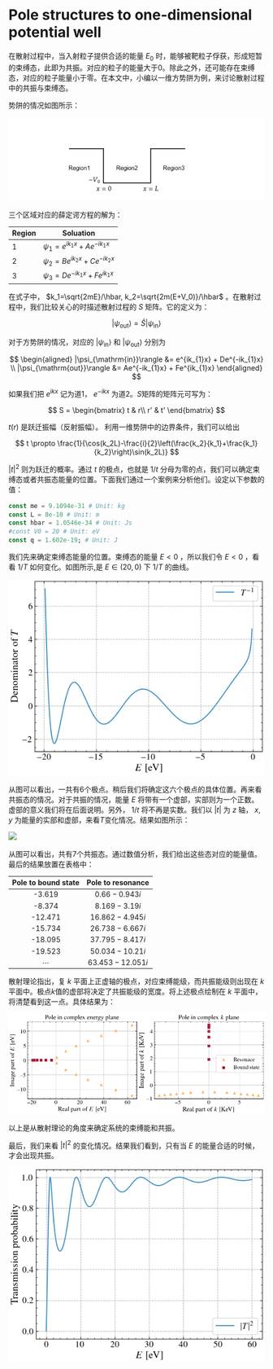 # Pole structures to one-dimensional potential well
在散射过程中，当入射粒子提供合适的能量 $E_0$ 时，能够被靶粒子俘获，形成短暂的束缚态，此即为共振。对应的粒子的能量大于0。除此之外，还可能存在束缚态，对应的粒子能量小于零。在本文中，小编以一维方势阱为例，来讨论散射过程中的共振与束缚态。


势阱的情况如图所示：

![1D potential](./figure/1D_poten.png)

三个区域对应的薛定谔方程的解为：

| Region | Soluation                       |
|--------|------------------------------------|
| 1      | $\psi_1 = e^{ik_1 x}+Ae^{-ik_1 x}$ |
| 2      | $\psi_2 = Be^{ik_2x}+Ce^{-ik_2x}$  |
| 3      | $\psi_3 = De^{-ik_1x}+Fe^{ik_1x}$  |

在式子中，
$k_1=\sqrt{2mE}/\hbar, k_2=\sqrt{2m(E+V_0)}/\hbar$
。在散射过程中，我们比较关心的时描述散射过程的 $S$ 矩阵。它的定义为：

$$
    |\psi_{\mathrm{out}}\rangle = \hat{S} |\psi_{\mathrm{in}}\rangle
$$

对于方势阱的情况，对应的 $|\psi_{\mathrm{in}}\rangle$ 和 $|\psi_{\mathrm{out}}\rangle$ 分别为

$$
\begin{aligned}
    |\psi_{\mathrm{in}}\rangle &= e^{ik_{1}x} + De^{-ik_{1}x} \\
    |\psi_{\mathrm{out}}\rangle &= Ae^{-ik_{1}x} + Fe^{ik_{1}x} 
\end{aligned}
$$

如果我们把 $e^{ikx}$ 记为道1， $e^{-ikx}$ 为道2。$S$矩阵的矩阵元可写为：

$$
 S = \begin{bmatrix}
        t & r\\
        r' & t'
\end{bmatrix}
$$

$t(r)$ 是跃迁振幅（反射振幅）。
利用一维势阱中的边界条件，我们可以给出

$$
    t \propto \frac{1}{\cos(k_2L)-\frac{i}{2}\left(\frac{k_2}{k_1}+\frac{k_1}{k_2}\right)\sin(k_2L)}
$$

$|t|^2$ 则为跃迁的概率。通过 $t$ 的极点，也就是 $1/t$ 分母为零的点，我们可以确定束缚态或者共振态能量的位置。下面我们通过一个案例来分析他们。设定以下参数的值：

```julia
const me = 9.1094e-31 # Unit: kg
const L = 8e-10 # Unit: m
const hbar = 1.0546e-34 # Unit: Js
#const V0 = 20 # Unit: eV
const q = 1.602e-19; # Unit: J
```

我们先来确定束缚态能量的位置。束缚态的能量 $E<0$ ，所以我们令 $E<0$ ，看看 $1/T$ 如何变化。如图所示,是 $E\in(20, 0)$ 下 $1/T$ 的曲线。

![](./figure/deno_T.png)

从图可以看出，一共有6个极点。稍后我们将确定这六个极点的具体位置。再来看共振态的情况。对于共振的情况，能量 $E$ 将带有一个虚部，实部则为一个正数。虚部的意义我们将在后面说明。另外， $1/t$ 将不再是实数。我们以 $|t|$ 为 $z$ 轴，   $x,y$ 为能量的实部和虚部，来看$T$变化情况。结果如图所示：

![](./src/figure/Two_dims_pole_str.png)

从图可以看出，共有7个共振态。通过数值分析，我们给出这些态对应的能量值。最后的结果放置在表格中：

| Pole to bound state | Pole to resonance |
|:-------------------:|:-----------------:|
| -3.619              | $0.66-0.943i$     |
| -8.374              | $8.169-3.19i$     |
| -12.471             | $16.862-4.945i$   |
| -15.734             | $26.738-6.667i$   |
| -18.095             | $37.795-8.417i$   |
| -19.523             | $50.034-10.21i$   |
| $\cdots$           | $63.453-12.051i$   |

散射理论指出，复 $k$ 平面上正虚轴的极点，对应束缚能级，而共振能级则出现在 $k$ 平面中。极点$k$值的虚部将决定了共振能级的宽度。将上述极点绘制在 $k$ 平面中，将清楚看到这一点。具体结果为：

![](./figure/pole_stru.png)

以上是从散射理论的角度来确定系统的束缚能和共振。

最后，我们来看 $|t|^2$ 的变化情况。结果我们看到，只有当 $E$ 的能量合适的时候，才会出现共振。

![](./figure/trans_pro.png)




